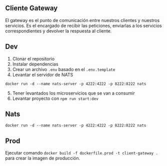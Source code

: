 ## Cliente Gateway

El gateway es el punto de comunicación entre nuestros clientes y nuestros
servicios. Es eI encargado de recibir las peticiones, enviarlas a los servicios
correspondientes y devolver la respuesta al cliente.

## Dev

1. Clonar el repositorio
2. Instalar dependencias
3. Crear un archivo `.env` basado en el `.env.template`
4. Levantar el servidor de NATS

```
docker run -d --name nats-server -p 4222:4222 -p 8222:8222 nats
```

5. Tener levantados los microservicios que se van a consumir
6. Levantar proyecto con `npm run start:dev`

## Nats

```
docker run -d --name nats-server -p 4222:4222 -p 8222:8222 nats
```

## Prod

Ejecutar comando `docker build -f dockerfile.prod -t client-gateway .` para crear la imagen de producción.
